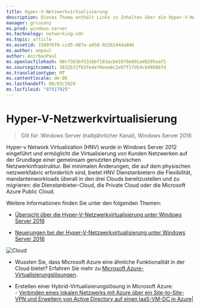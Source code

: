```yaml
---
title: Hyper-V-Netzwerkvirtualisierung
description: Dieses Thema enthält Links zu Inhalten über die Hyper-V-Netzwerkvirtualisierung in Windows Server 2016.
manager: grcusanz
ms.prod: windows-server
ms.technology: networking-sdn
ms.topic: article
ms.assetid: 150976f0-ccd5-487a-a458-92261444a846
ms.author: anpaul
author: AnirbanPaul
ms.openlocfilehash: 98cf303bf5316bf183ac641970e891ad0295eaf5
ms.sourcegitcommit: 3632b72f63fe4e70eea6c2e97f17d54cb49566fd
ms.translationtype: MT
ms.contentlocale: de-DE
ms.lasthandoff: 08/03/2020
ms.locfileid: "87517925"
---
```

# <a name="hyper-v-network-virtualization"></a>Hyper-V-Netzwerkvirtualisierung

>Gilt für: Windows Server (halbjährlicher Kanal), Windows Server 2016

Hyper-v Network Virtualization (HNV) wurde in Windows Server 2012 eingeführt und ermöglicht die Virtualisierung von Kunden Netzwerken auf der Grundlage einer gemeinsam genutzten physischen Netzwerkinfrastruktur. Bei minimalen Änderungen, die auf dem physischen netzwerkfabric erforderlich sind, bietet HNV Dienstanbietern die Flexibilität, mandantenworkloads überall in den drei Clouds bereitzustellen und zu migrieren: die Dienstanbieter-Cloud, die Private Cloud oder die Microsoft Azure Public Cloud.

Weitere Informationen finden Sie unter den folgenden Themen:

- [Übersicht über die Hyper-V-Netzwerkvirtualisierung unter Windows Server 2016](../../../sdn/technologies/hyper-v-network-virtualization/hyperv-network-virtualization-overview-windows-server.md)

- [Neuerungen bei der Hyper-V-Netzwerkvirtualisierung unter Windows Server 2016](../../../sdn/technologies/hyper-v-network-virtualization/whats-new-hyperv-network-virtualization-windows-server.md)

![Cloud](../../../media/Hyper-V-Network-Virtualization/All_Symbols_Cloud.png)
- Wussten Sie, dass Microsoft Azure eine ähnliche Funktionalität in der Cloud bietet? Erfahren Sie mehr zu [Microsoft Azure-Virtualisierungslösungen](https://aka.ms/f9bh7g).<p>
- Erstellen einer Hybrid-Virtualisierungslösung in Microsoft Azure:<br />- [Verbinden eines lokalen Netzwerks mit Azure über ein Site-to-Site-VPN und Erweitern von Active Directory auf einen IaaS-VM-DC in Azure](https://aka.ms/d1dinb)|